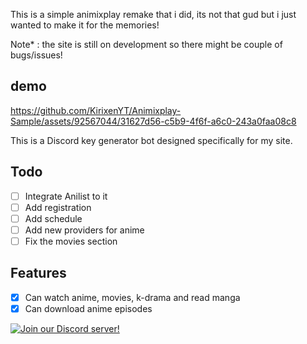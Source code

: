 This is a simple animixplay remake that i did, its not that gud but i just wanted to make it for the memories!

Note* : 
the site is still on development so there might be couple of bugs/issues!

## demo
https://github.com/KirixenYT/Animixplay-Sample/assets/92567044/31627d56-c5b9-4f6f-a6c0-243a0faa08c8

This is a Discord key generator bot designed specifically for my site. 

## Todo
- [ ] Integrate Anilist to it
- [ ] Add registration
- [ ] Add schedule
- [ ] Add new providers for anime
- [ ] Fix the movies section

## Features
- [x] Can watch anime, movies, k-drama and read manga
- [x] Can download anime episodes

[![Join our Discord server!](https://invidget.switchblade.xyz/BgTWqFnEss)](https://discord.gg/BgTWqFnEss)

